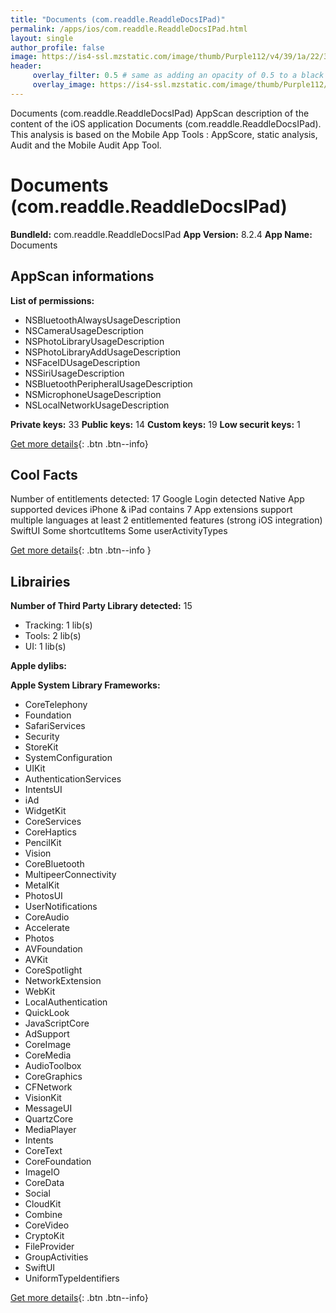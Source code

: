 ```yaml
---
title: "Documents (com.readdle.ReaddleDocsIPad)"
permalink: /apps/ios/com.readdle.ReaddleDocsIPad.html
layout: single
author_profile: false
image: https://is4-ssl.mzstatic.com/image/thumb/Purple112/v4/39/1a/22/391a22fc-b598-06f5-2a72-cb35d8623da3/AppIcon-0-1x_U007emarketing-0-7-0-sRGB-0-85-220.png/512x512bb.jpg
header: 
     overlay_filter: 0.5 # same as adding an opacity of 0.5 to a black background
     overlay_image: https://is4-ssl.mzstatic.com/image/thumb/Purple112/v4/39/1a/22/391a22fc-b598-06f5-2a72-cb35d8623da3/AppIcon-0-1x_U007emarketing-0-7-0-sRGB-0-85-220.png/512x512bb.jpg
---
```

Documents (com.readdle.ReaddleDocsIPad) AppScan description of the content of the iOS application Documents (com.readdle.ReaddleDocsIPad). This analysis is based on the Mobile App Tools : AppScore, static analysis, Audit and the Mobile Audit App Tool.

# Documents (com.readdle.ReaddleDocsIPad)

**BundleId:** com.readdle.ReaddleDocsIPad
**App Version:** 8.2.4
**App Name:** Documents


## AppScan informations 

**List of permissions:** 
- NSBluetoothAlwaysUsageDescription
- NSCameraUsageDescription
- NSPhotoLibraryUsageDescription
- NSPhotoLibraryAddUsageDescription
- NSFaceIDUsageDescription
- NSSiriUsageDescription
- NSBluetoothPeripheralUsageDescription
- NSMicrophoneUsageDescription
- NSLocalNetworkUsageDescription
  
  
**Private keys:** 33
**Public keys:** 14
**Custom keys:** 19
**Low securit keys:** 1
  
[Get more details](/pricing.html){: .btn .btn--info}

## Cool Facts

Number of entitlements detected: 17
Google Login detected
Native App
supported devices iPhone & iPad
contains 7 App extensions
support multiple languages
at least 2 entitlemented features (strong iOS integration)
SwiftUI
Some shortcutItems 
Some userActivityTypes
  
[Get more details](/pricing.html){: .btn .btn--info }

## Librairies 
**Number of Third Party Library detected:** 15
- Tracking: 1 lib(s)
- Tools: 2 lib(s)
- UI: 1 lib(s)


**Apple dylibs:**


**Apple System Library Frameworks:**
- CoreTelephony
- Foundation
- SafariServices
- Security
- StoreKit
- SystemConfiguration
- UIKit
- AuthenticationServices
- IntentsUI
- iAd
- WidgetKit
- CoreServices
- CoreHaptics
- PencilKit
- Vision
- CoreBluetooth
- MultipeerConnectivity
- MetalKit
- PhotosUI
- UserNotifications
- CoreAudio
- Accelerate
- Photos
- AVFoundation
- AVKit
- CoreSpotlight
- NetworkExtension
- WebKit
- LocalAuthentication
- QuickLook
- JavaScriptCore
- AdSupport
- CoreImage
- CoreMedia
- AudioToolbox
- CoreGraphics
- CFNetwork
- VisionKit
- MessageUI
- QuartzCore
- MediaPlayer
- Intents
- CoreText
- CoreFoundation
- ImageIO
- CoreData
- Social
- CloudKit
- Combine
- CoreVideo
- CryptoKit
- FileProvider
- GroupActivities
- SwiftUI
- UniformTypeIdentifiers


  
[Get more details](/pricing.html){: .btn .btn--info}

